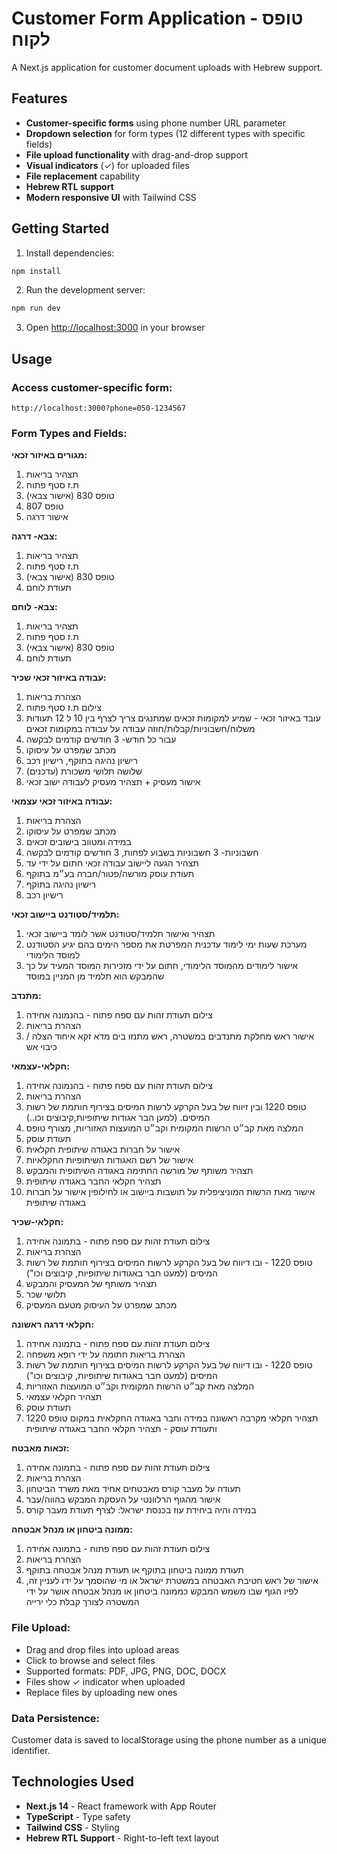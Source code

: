 # Customer Form Application - טופס לקוח

A Next.js application for customer document uploads with Hebrew support.

## Features

- **Customer-specific forms** using phone number URL parameter
- **Dropdown selection** for form types (12 different types with specific fields)
- **File upload functionality** with drag-and-drop support
- **Visual indicators** (✓) for uploaded files
- **File replacement** capability
- **Hebrew RTL support**
- **Modern responsive UI** with Tailwind CSS

## Getting Started

1. Install dependencies:
```bash
npm install
```

2. Run the development server:
```bash
npm run dev
```

3. Open [http://localhost:3000](http://localhost:3000) in your browser

## Usage

### Access customer-specific form:
```
http://localhost:3000?phone=050-1234567
```

### Form Types and Fields:

**מגורים באיזור זכאי:**
1. תצהיר בריאות
2. ת.ז סטף פתוח
3. טופס 830 (אישור צבאי)
4. טופס 807
5. אישור דרגה

**צבא- דרגה:**
1. תצהיר בריאות
2. ת.ז סטף פתוח
3. טופס 830 (אישור צבאי)
4. תעודת לוחם

**צבא- לוחם:**
1. תצהיר בריאות
2. ת.ז סטף פתוח
3. טופס 830 (אישור צבאי)
4. תעודת לוחם

**עבודה באיזור זכאי שכיר:**
1. הצהרת בריאות
2. צילום ת.ז סטף פתוח
3. עובד באיזור זכאי - שמיע למקומות זכאים שמתנגים צריך לצרף בין 10 ל 12 תעודות משלוח/חשבוניות/קבלות/חוזה עבודה על עבודה במקומות זכאים
4. עבור כל חודש- 3 חודשים קודמים לבקשה
5. מכתב שמפרט על עיסוקו
6. רישיון נהיגה בתוקף, רישיון רכב
7. שלושה תלושי משכורת (עדכנים)
8. אישור מעסיק + תצהיר מעסיק לעבודה ישוב זכאי

**עבודה באיזור זכאי עצמאי:**
1. הצהרת בריאות
2. מכתב שמפרט על עיסוקו
3. במידה ומטווב בישובים זכאים
4. חשבוניות- 3 חשבוניות בשבוע לפחות, 3 חודשים קודמים לבקשה
5. תצהיר הגעה ליישוב עבודה זכאי חתום על ידי עד
6. תעודת עוסק מורשה/פטור/חברה בע״מ בתוקף
7. רישיון נהיגה בתוקף
8. רישיון רכב

**תלמיד/סטודנט ביישוב זכאי:**
1. תצהיר ואישור תלמיד/סטודנט אשר לומד ביישוב זכאי
2. מערכת שעות ימי לימוד עדכנית המפרטת את מספר הימים בהם יגיע הסטודנט למוסד הלימודי
3. אישור לימודים מהמוסד הלימודי, חתום על ידי מזכירות המוסד המעיד על כך שהמבקש הוא תלמיד מן המניין במוסד

**מתנדב:**
1. צילום תעודת זהות עם ספח פתוח - בהנמונה אחידה
2. הצהרת בריאות
3. אישור ראש מחלקת מתנדבים במשטרה, ראש מתנזו בים מדא זקא איחוד הצלה / כיבוי אש

**חקלאי-עצמאי:**
1. צילום תעודת זהות עם ספח פתוח - בהנמונה אחידה
2. הצהרת בריאות
3. טופס 1220 ובין זיווח של בעל הקרקע לרשות המיסים בצירוף חותמת של רשות המיסים. (למען הבר אגודות שיתופיות,קיבוצים וכו..)
4. המלצה מאת קב״ט הרשות המקומית וקב״ט המועצות האזוריות, מצורף טופס
5. תעודת עוסק
6. אישור על חברות באגודה שיתופית חקלאית
7. אישור של רשם האגודות השיתופיות החקלאיות
8. תצהיר משותף של מורשה החתימה באגודה השיתופית והמבקש
9. תצהיר חקלאי החבר באגודה שיתופית
10. אישור מאת הרשות המוניציפלית על תושבות ביישוב או לחילופין אישור על חברות באגודה שיתופית

**חקלאי-שכיר:**
1. צילום תעודת זהות עם ספח פתוח - בתמונה אחידה
2. הצהרת בריאות
3. טופס 1220 - ובו דיווח של בעל הקרקע לרשות המיסים בצירוף חותמת של רשות המיסים (למעט חבר באגודות שיתופיות, קיבוצים וכו")
4. תצהיר משותף של המעסיק והמבקש
5. תלושי שכר
6. מכתב שמפרט על העיסוק מטעם המעסיק

**חקלאי דרגה ראשונה:**
1. צילום תעודת זהות עם ספח פתוח - בתמונה אחידה
2. הצהרת בריאות חתומה על ידי רופא משפחה
3. טופס 1220 - ובו דיווח של בעל הקרקע לרשות המיסים בצירוף חותמת של רשות המיסים (למעט חבר באגודות שיתופיות, קיבוצים וכו")
4. המלצה מאת קב״ט הרשות המקומית וקב״ט המועצות האזוריות
5. תצהיר חקלאי עצמאי
6. תעודת עוסק
7. תצהיר חקלאי מקרבה ראשונה במידה וחבר באגודה החקלאית במקום טופס 1220 ותעודת עוסק - תצהיר חקלאי החבר באגודה שיתופית

**זכאות מאבטח:**
1. צילום תעודת זהות עם ספח פתוח - בתמונה אחידה
2. הצהרת בריאות
3. תעודה על מעבר קורס מאבטחים אחיד מאת משרד הביטחון
4. אישור מהגוף הרלוונטי על העסקת המבקש בהווה/עבר
5. במידה והיה ביחידת עוז בכנסת ישראל: לצרף תעודת מעבר קורס

**ממונה ביטחון או מנהל אבטחה:**
1. צילום תעודת זהות עם ספח פתוח - בתמונה אחידה
2. הצהרת בריאות
3. תעודת ממונה ביטחון בתוקף או תעודת מנהל אבטחה בתוקף
4. אישור של ראש חטיבת האבטחה במשטרת ישראל או מי שהוסמך על ידו לעניין זה, לפיו הגוף שבו משמש המבקש כממונה ביטחון או מנהל אבטחה אושר על ידי המשטרה לצורך קבלת כלי ירייה

### File Upload:
- Drag and drop files into upload areas
- Click to browse and select files
- Supported formats: PDF, JPG, PNG, DOC, DOCX
- Files show ✓ indicator when uploaded
- Replace files by uploading new ones

### Data Persistence:
Customer data is saved to localStorage using the phone number as a unique identifier.

## Technologies Used

- **Next.js 14** - React framework with App Router
- **TypeScript** - Type safety
- **Tailwind CSS** - Styling
- **Hebrew RTL Support** - Right-to-left text layout